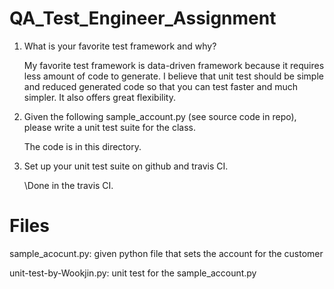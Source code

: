 # QA_Test_Engineer_Assignment

1. What is your favorite test framework and why?

    My favorite test framework is data-driven framework because it requires less amount of code to generate. I believe that
    unit test should be simple and reduced generated code so that you can test faster and much simpler. It also offers great
    flexibility.

2. Given the following sample_account.py (see source code in repo), please write a unit test suite for the class.

    The code is in this directory.

3. Set up your unit test suite on github and travis CI.

    \\Done in the travis CI.


# Files

sample_acocunt.py: given python file that sets the account for the customer

unit-test-by-Wookjin.py: unit test for the sample_account.py
